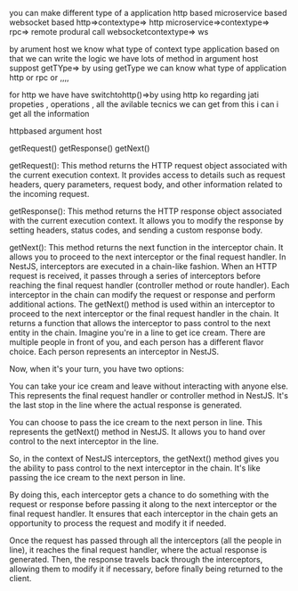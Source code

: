 you can make different type of a application http based microservice based websocket based
http=>contextype=> http
microservice=>contextype=> rpc=> remote produral call
websocketcontextype=> ws

by arument host we know what type of context type application based on that we can write the logic
we have lots of method in argument host suppost getTYpe=> by using getType we can know what type of  application http or rpc or ,,,,

for http we have have  switchtohttp()=>by using http ko regarding jati propeties , operations , all the avilable tecnics we can get from this i can i get all the information 

httpbased argument host

getRequest()
getResponse()
getNext()

getRequest(): This method returns the HTTP request object associated with the current execution context. It provides access to details such as request headers, query parameters, request body, and other information related to the incoming request.

getResponse(): This method returns the HTTP response object associated with the current execution context. It allows you to modify the response by setting headers, status codes, and sending a custom response body.

getNext(): This method returns the next function in the interceptor chain. It allows you to proceed to the next interceptor or the final request handler.
In NestJS, interceptors are executed in a chain-like fashion. When an HTTP request is received, it passes through a series of interceptors before reaching the final request handler (controller method or route handler). Each interceptor in the chain can modify the request or response and perform additional actions.
The getNext() method is used within an interceptor to proceed to the next interceptor or the final request handler in the chain. It returns a function that allows the interceptor to pass control to the next entity in the chain.
Imagine you're in a line to get ice cream. There are multiple people in front of you, and each person has a different flavor choice. Each person represents an interceptor in NestJS.

Now, when it's your turn, you have two options:

You can take your ice cream and leave without interacting with anyone else. This represents the final request handler or controller method in NestJS. It's the last stop in the line where the actual response is generated.

You can choose to pass the ice cream to the next person in line. This represents the getNext() method in NestJS. It allows you to hand over control to the next interceptor in the line.

So, in the context of NestJS interceptors, the getNext() method gives you the ability to pass control to the next interceptor in the chain. It's like passing the ice cream to the next person in line.

By doing this, each interceptor gets a chance to do something with the request or response before passing it along to the next interceptor or the final request handler. It ensures that each interceptor in the chain gets an opportunity to process the request and modify it if needed.

Once the request has passed through all the interceptors (all the people in line), it reaches the final request handler, where the actual response is generated. Then, the response travels back through the interceptors, allowing them to modify it if necessary, before finally being returned to the client.
